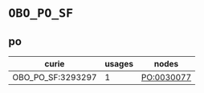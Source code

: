 # `OBO_PO_SF`

## po

| curie             |   usages | nodes                                           |
|-------------------|----------|-------------------------------------------------|
| OBO_PO_SF:3293297 |        1 | [PO:0030077](https://bioregistry.io/PO:0030077) |

